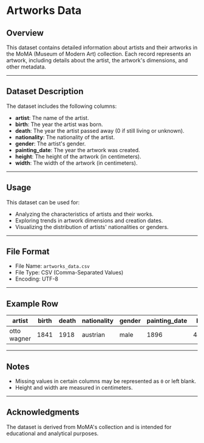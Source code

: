 
# Artworks Data

## Overview

This dataset contains detailed information about artists and their artworks in the MoMA (Museum of Modern Art) collection. Each record represents an artwork, including details about the artist, the artwork's dimensions, and other metadata.

---

## Dataset Description

The dataset includes the following columns:

- **artist**: The name of the artist.
- **birth**: The year the artist was born.
- **death**: The year the artist passed away (0 if still living or unknown).
- **nationality**: The nationality of the artist.
- **gender**: The artist's gender.
- **painting_date**: The year the artwork was created.
- **height**: The height of the artwork (in centimeters).
- **width**: The width of the artwork (in centimeters).

---

## Usage

This dataset can be used for:
- Analyzing the characteristics of artists and their works.
- Exploring trends in artwork dimensions and creation dates.
- Visualizing the distribution of artists' nationalities or genders.

---

## File Format

- File Name: `artworks_data.csv`
- File Type: CSV (Comma-Separated Values)
- Encoding: UTF-8

---

## Example Row

| artist                     | birth | death | nationality | gender | painting_date | height  | width   |
|----------------------------|-------|-------|-------------|--------|----------------|---------|---------|
| otto wagner                | 1841  | 1918  | austrian    | male   | 1896           | 48.6000 | 168.9000 |

---

## Notes

- Missing values in certain columns may be represented as `0` or left blank.
- Height and width are measured in centimeters.

---

## Acknowledgments

The dataset is derived from MoMA's collection and is intended for educational and analytical purposes.
